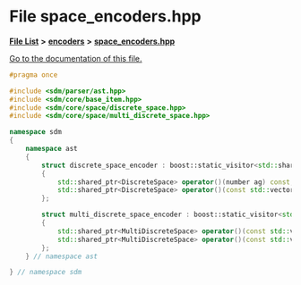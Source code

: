 
# File space\_encoders.hpp

[**File List**](files.md) **>** [**encoders**](dir_26a62d7ea2bd3315be1d2a3057f158c4.md) **>** [**space\_encoders.hpp**](space__encoders_8hpp.md)

[Go to the documentation of this file.](space__encoders_8hpp.md) 


````cpp
#pragma once

#include <sdm/parser/ast.hpp>
#include <sdm/core/base_item.hpp>
#include <sdm/core/space/discrete_space.hpp>
#include <sdm/core/space/multi_discrete_space.hpp>

namespace sdm
{
    namespace ast
    {
        struct discrete_space_encoder : boost::static_visitor<std::shared_ptr<DiscreteSpace>>
        {
            std::shared_ptr<DiscreteSpace> operator()(number ag) const;
            std::shared_ptr<DiscreteSpace> operator()(const std::vector<std::string> &ags) const;
        };

        struct multi_discrete_space_encoder : boost::static_visitor<std::shared_ptr<MultiDiscreteSpace>>
        {
            std::shared_ptr<MultiDiscreteSpace> operator()(const std::vector<number> &dim_spaces) const;
            std::shared_ptr<MultiDiscreteSpace> operator()(const std::vector<std::vector<std::string>> &all_list_names) const;
        };
    } // namespace ast

} // namespace sdm
````

